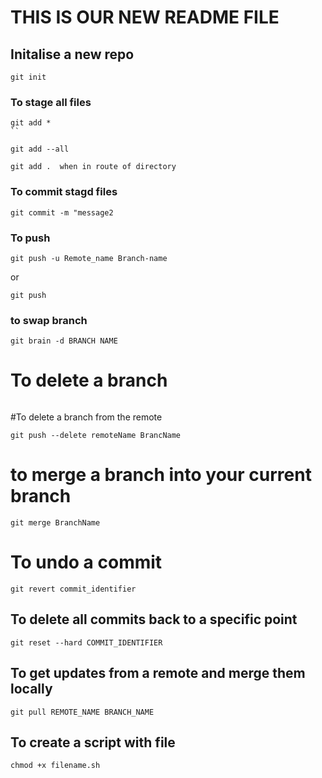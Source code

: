 # THIS IS OUR NEW README FILE

## Initalise a new repo

```
git init
```
### To stage all files
```
git add *
``
```
```
git add --all
```
```
git add .  when in route of directory
```

### To commit stagd files
```
git commit -m "message2
```

### To push
```
git push -u Remote_name Branch-name
```
or
```
git push
```

### to swap branch
```
git brain -d BRANCH NAME
```

# To delete a branch
```git branch -d branch_name
```

#To delete a branch from the remote
```
git push --delete remoteName BrancName
```
# to merge a branch into your current branch
```
git merge BranchName
```
# To undo a commit
```
git revert commit_identifier
```

## To delete all commits back to a specific point
```
git reset --hard COMMIT_IDENTIFIER
```

 

## To get updates from a remote and merge them locally
```
git pull REMOTE_NAME BRANCH_NAME
```
## To create a script with file
```
chmod +x filename.sh
```
